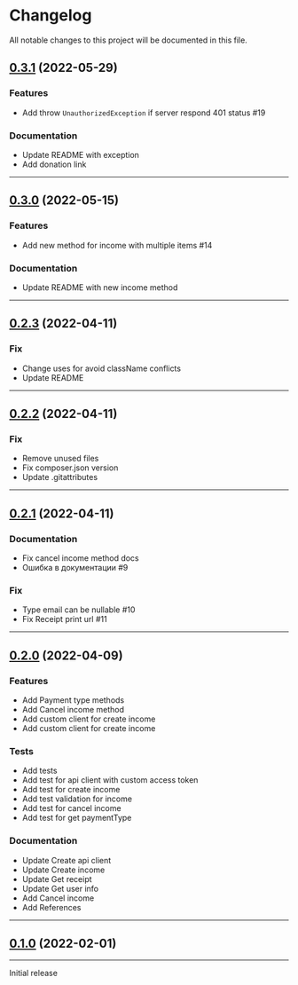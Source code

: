 <!--- BEGIN HEADER -->
# Changelog

All notable changes to this project will be documented in this file.
<!--- END HEADER -->

## [0.3.1](https://github.com/shoman4eg/moy-nalog/compare/v0.3.0...v0.3.1) (2022-05-29)
### Features
* Add throw `UnauthorizedException` if server respond 401 status #19

### Documentation
* Update README with exception
* Add donation link
---

## [0.3.0](https://github.com/shoman4eg/moy-nalog/compare/v0.2.3...v0.3.0) (2022-05-15)
### Features
* Add new method for income with multiple items #14

### Documentation
* Update README with new income method

---

## [0.2.3](https://github.com/shoman4eg/moy-nalog/compare/v0.2.2...v0.2.3) (2022-04-11)
### Fix
* Change uses for avoid className conflicts
* Update README

---

## [0.2.2](https://github.com/shoman4eg/moy-nalog/compare/v0.2.1...v0.2.2) (2022-04-11)
### Fix
* Remove unused files
* Fix composer.json version
* Update .gitattributes

---

## [0.2.1](https://github.com/shoman4eg/moy-nalog/compare/v0.2.0...v0.2.1) (2022-04-11)

### Documentation
* Fix cancel income method docs
* Ошибка в документации #9

### Fix
* Type email can be nullable #10
* Fix Receipt print url #11

---

## [0.2.0](https://github.com/shoman4eg/moy-nalog/compare/v0.1.0...v0.2.0) (2022-04-09)
### Features
* Add Payment type methods
* Add Cancel income method
* Add custom client for create income
* Add custom client for create income

### Tests
* Add tests
* Add test for api client with custom access token
* Add test for create income
* Add test validation for income
* Add test for cancel income
* Add test for get paymentType

### Documentation
* Update Create api client
* Update Create income
* Update Get receipt
* Update Get user info
* Add Cancel income
* Add References

---

## [0.1.0](https://github.com/shoman4eg/moy-nalog/compare/306901e41d3ae4d4a4913f6da9606213f9d9a11d...v0.1.0) (2022-02-01)

---
Initial release
